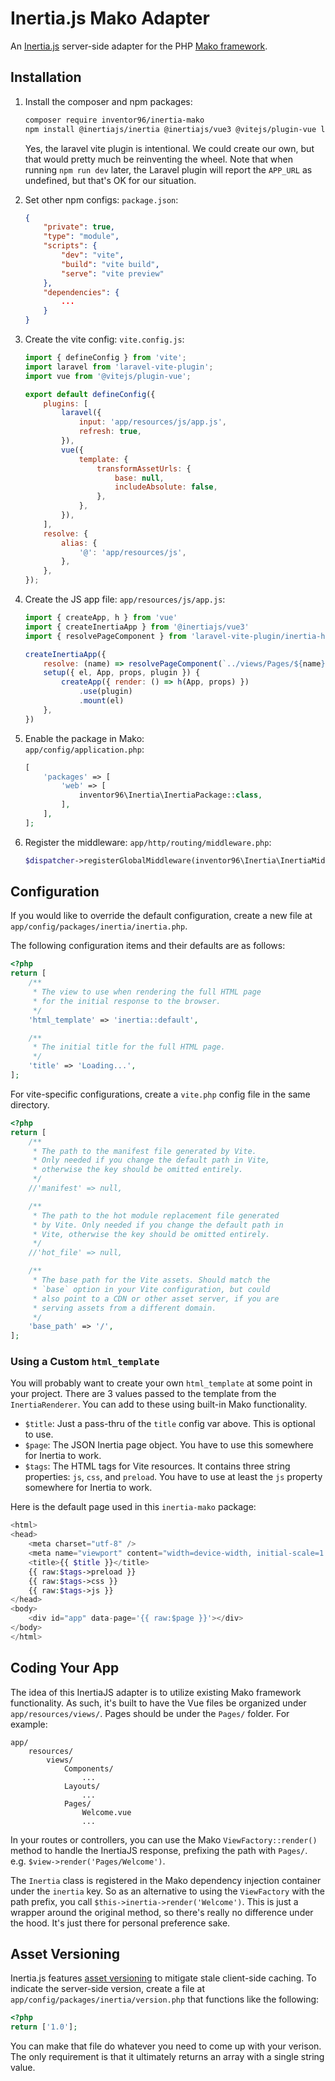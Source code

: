 # Inertia.js Mako Adapter
An [Inertia.js](https://inertiajs.com/) server-side adapter for the PHP [Mako framework](https://makoframework.com/).

## Installation
1. Install the composer and npm packages:
	```bash
	composer require inventor96/inertia-mako
	npm install @inertiajs/inertia @inertiajs/vue3 @vitejs/plugin-vue laravel-vite-plugin vite vue
	```

	Yes, the laravel vite plugin is intentional. We could create our own, but that would pretty much be reinventing the wheel. Note that when running `npm run dev` later, the Laravel plugin will report the `APP_URL` as undefined, but that's OK for our situation. 

1. Set other npm configs:
	`package.json`:
	```json
	{
		"private": true,
		"type": "module",
		"scripts": {
			"dev": "vite",
			"build": "vite build",
			"serve": "vite preview"
		},
		"dependencies": {
			...
		}
	}
	```

1. Create the vite config:
	`vite.config.js`:
	```js
	import { defineConfig } from 'vite';
	import laravel from 'laravel-vite-plugin';
	import vue from '@vitejs/plugin-vue';
	
	export default defineConfig({
		plugins: [
			laravel({
				input: 'app/resources/js/app.js',
				refresh: true,
			}),
			vue({
				template: {
					transformAssetUrls: {
						base: null,
						includeAbsolute: false,
					},
				},
			}),
		],
		resolve: {
			alias: {
				'@': 'app/resources/js',
			},
		},
	});
	```

1. Create the JS app file:
	`app/resources/js/app.js`:
	```js
	import { createApp, h } from 'vue'
	import { createInertiaApp } from '@inertiajs/vue3'
	import { resolvePageComponent } from 'laravel-vite-plugin/inertia-helpers'

	createInertiaApp({
		resolve: (name) => resolvePageComponent(`../views/Pages/${name}.vue`, import.meta.glob('../views/Pages/**/*.vue')),
		setup({ el, App, props, plugin }) {
			createApp({ render: () => h(App, props) })
				.use(plugin)
				.mount(el)
		},
	})
	```

1. Enable the package in Mako:  
	`app/config/application.php`:
	```php
	[
		'packages' => [
			'web' => [
				inventor96\Inertia\InertiaPackage::class,
			],
		],
	];
	```

1. Register the middleware:
	`app/http/routing/middleware.php`:
	```php
	$dispatcher->registerGlobalMiddleware(inventor96\Inertia\InertiaMiddleware::class);
	```

## Configuration
If you would like to override the default configuration, create a new file at `app/config/packages/inertia/inertia.php`.

The following configuration items and their defaults are as follows:
```php
<?php
return [
	/**
	 * The view to use when rendering the full HTML page
	 * for the initial response to the browser.
	 */
	'html_template' => 'inertia::default',

	/**
	 * The initial title for the full HTML page.
	 */
	'title' => 'Loading...',
];
```

For vite-specific configurations, create a `vite.php` config file in the same directory.
```php
<?php
return [
	/**
	 * The path to the manifest file generated by Vite.
	 * Only needed if you change the default path in Vite,
	 * otherwise the key should be omitted entirely.
	 */
	//'manifest' => null,

	/**
	 * The path to the hot module replacement file generated
	 * by Vite. Only needed if you change the default path in
	 * Vite, otherwise the key should be omitted entirely.
	 */
	//'hot_file' => null,

	/**
	 * The base path for the Vite assets. Should match the
	 * `base` option in your Vite configuration, but could
	 * also point to a CDN or other asset server, if you are
	 * serving assets from a different domain.
	 */
	'base_path' => '/',
];
```

### Using a Custom `html_template`
You will probably want to create your own `html_template` at some point in your project. There are 3 values passed to the template from the `InertiaRenderer`. You can add to these using built-in Mako functionality.
- `$title`: Just a pass-thru of the `title` config var above. This is optional to use.
- `$page`: The JSON Inertia page object. You have to use this somewhere for Inertia to work.
- `$tags`: The HTML tags for Vite resources. It contains three string properties: `js`, `css`, and `preload`. You have to use at least the `js` property somewhere for Inertia to work.

Here is the default page used in this `inertia-mako` package:
```php
<html>
<head>
	<meta charset="utf-8" />
	<meta name="viewport" content="width=device-width, initial-scale=1.0, maximum-scale=1.0" />
	<title>{{ $title }}</title>
	{{ raw:$tags->preload }}
	{{ raw:$tags->css }}
	{{ raw:$tags->js }}
</head>
<body>
	<div id="app" data-page='{{ raw:$page }}'></div>
</body>
</html>
```

## Coding Your App
The idea of this InertiaJS adapter is to utilize existing Mako framework functionality. As such, it's built to have the Vue files be organized under `app/resources/views/`. Pages should be under the `Pages/` folder. For example:

```
app/
	resources/
		views/
			Components/
				...
			Layouts/
				...
			Pages/
				Welcome.vue
				...
```

In your routes or controllers, you can use the Mako `ViewFactory::render()` method to handle the InertiaJS response, prefixing the path with `Pages/`. e.g. `$view->render('Pages/Welcome')`.

The `Inertia` class is registered in the Mako dependency injection container under the `inertia` key. So as an alternative to using the `ViewFactory` with the path prefix, you call `$this->inertia->render('Welcome')`. This is just a wrapper around the original method, so there's really no difference under the hood. It's just there for personal preference sake.

## Asset Versioning
Inertia.js features [asset versioning](https://inertiajs.com/the-protocol#asset-versioning) to mitigate stale client-side caching. To indicate the server-side version, create a file at `app/config/packages/inertia/version.php` that functions like the following:
```php
<?php
return ['1.0'];
```

You can make that file do whatever you need to come up with your verison. The only requirement is that it ultimately returns an array with a single string value.